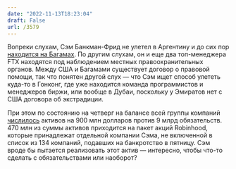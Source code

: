 ```yaml
---
date: "2022-11-13T18:23:04"
draft: False
url: /3579
---
```


Вопреки слухам, Сэм Банкман-Фрид не улетел в Аргентину и до сих пор [находится на Багамах](https://www.semafor.com/article/11/12/2022/some-staff-of-beleaguered-ftx-crypto-exchange-leave-bahamas-for-hong-kong). По другим слухам, он и еще два топ-менеджера FTX находятся под наблюдением местных правоохранительных органов. Между США и Багамами существует договор о правовой помощи, так что понятен другой слух — что Сэм ищет способ улететь куда-то в Гонконг, где уже находится команда программистов и менеджеров биржи, или вообще в Дубаи, поскольку у Эмиратов нет с США договора об экстрадиции. 

При этом по состоянию на четверг на балансе всей группы компаний [числилось](https://www.ft.com/content/f05fe9f8-ca0a-48d5-8ef2-7a4d813af558) активов на 900 млн долларов против 9 млрд обязательств. 470 млн из суммы активов приходится на пакет акций Robinhood, которые принадлежат отдельной компании Сэма, не включенной в список из 134 компаний, подавших на банкротство в пятницу. Сэм вроде бы пытается реализовать этот актив — интересно, чтобы что-то сделать с обязательствами или наоборот?
